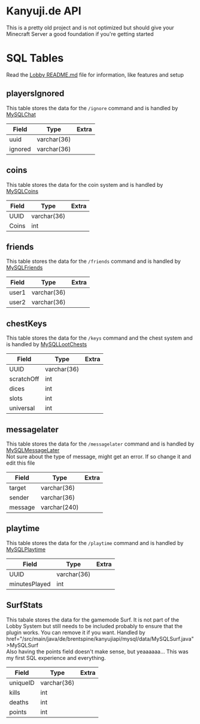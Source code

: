 # Kanyuji.de API
This is a pretty old project and is not optimized but should give your Minecraft Server a good foundation if you're getting started

# SQL Tables

Read the <a href="https://github.com/brentspine/Kanyuji-DE-Lobby">Lobby README.md</a> file for information, like features and setup

<h2>playersIgnored</h2>

This table stores the data for the `/ignore` command and is handled by <a href="/src/main/java/de/brentspine/kanyujiapi/mysql/data/MySQLChat.java">MySQLChat</a>

| Field | Type | Extra |
|-------|-------| ----- |
| uuid | varchar(36) | |
| ignored | varchar(36) ||


<h2>coins</h2>

This table stores the data for the coin system and is handled by <a href="/src/main/java/de/brentspine/kanyujiapi/mysql/data/MySQLCoins.java">MySQLCoins</a>

| Field | Type | Extra |
|-------|-------| ----- |
| UUID | varchar(36) | |
| Coins | int | |


<h2>friends</h2>

This table stores the data for the `/friends` command and is handled by <a href="/src/main/java/de/brentspine/kanyujiapi/mysql/data/MySQLFriends.java">MySQLFriends</a>

| Field | Type | Extra |
|-------|-------| ----- |
| user1 | varchar(36) | |
| user2 | varchar(36) | |


<h2>chestKeys</h2>

This table stores the data for the `/keys` command and the chest system and is handled by <a href="/src/main/java/de/brentspine/kanyujiapi/mysql/data/MySQLLootChests.java">MySQLLootChests</a>

| Field | Type | Extra |
|-------|-------| ----- |
| UUID | varchar(36) | |
| scratchOff | int | |
| dices | int | |
| slots | int | |
| universal | int | |


<h2>messagelater</h2>

This table stores the data for the `/messagelater` command and is handled by <a href="/src/main/java/de/brentspine/kanyujiapi/mysql/data/MySQLMessageLater.java">MySQLMessageLater</a><br>
Not sure about the type of message, might get an error. If so change it and edit this file

| Field | Type | Extra |
|-------|-------| ----- |
| target | varchar(36) | |
| sender | varchar(36) | |
| message | varchar(240) | |



<h2>playtime</h2>

This table stores the data for the `/playtime` command and is handled by <a href="/src/main/java/de/brentspine/kanyujiapi/mysql/data/MySQLPlaytime.java">MySQLPlaytime</a>

| Field | Type | Extra |
|-------|-------| ----- |
| UUID | varchar(36) | |
| minutesPlayed | int | |


<h2>SurfStats</h2>

This tabale stores the data for the gamemode Surf. It is not part of the Lobby System but still needs to be included probably to ensure that the plugin works. You can remove it if you want. Handled by href="/src/main/java/de/brentspine/kanyujiapi/mysql/data/MySQLSurf.java">MySQLSurf</a><br>
Also having the points field doesn't make sense, but yeaaaaaa... This was my first SQL experience and everything.

| Field | Type | Extra |
|-------|-------| ----- |
| uniqueID | varchar(36) | |
| kills | int | |
| deaths | int | |
| points | int | |


